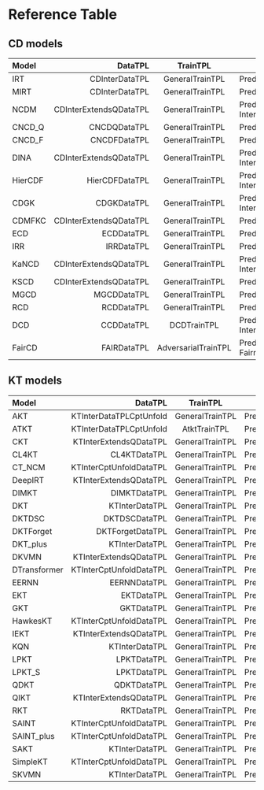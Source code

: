 # Reference Table

## CD models

| Model   |               DataTPL |    TrainTPL    | EvalTPL                                               |
| :------ | ---------------------: | :-------------: | ------------------------------------------------------ |
| IRT     |         CDInterDataTPL | GeneralTrainTPL | PredictionEvalTPL                            |
| MIRT    |         CDInterDataTPL | GeneralTrainTPL | PredictionEvalTPL                            |
| NCDM    | CDInterExtendsQDataTPL | GeneralTrainTPL | PredictionEvalTPL, InterpretabilityEvalTPL |
| CNCD_Q  |           CNCDQDataTPL | GeneralTrainTPL | PredictionEvalTPL                            |
| CNCD_F  |           CNCDFDataTPL | GeneralTrainTPL | PredictionEvalTPL                            |
| DINA    | CDInterExtendsQDataTPL | GeneralTrainTPL | PredictionEvalTPL, InterpretabilityEvalTPL |
| HierCDF |         HierCDFDataTPL | GeneralTrainTPL | PredictionEvalTPL, InterpretabilityEvalTPL |
| CDGK    |            CDGKDataTPL | GeneralTrainTPL | PredictionEvalTPL, InterpretabilityEvalTPL |
| CDMFKC  | CDInterExtendsQDataTPL | GeneralTrainTPL | PredictionEvalTPL                            |
| ECD     |             ECDDataTPL | GeneralTrainTPL | PredictionEvalTPL                            |
| IRR     |             IRRDataTPL | GeneralTrainTPL | PredictionEvalTPL                            |
| KaNCD   | CDInterExtendsQDataTPL | GeneralTrainTPL | PredictionEvalTPL, InterpretabilityEvalTPL |
| KSCD    | CDInterExtendsQDataTPL | GeneralTrainTPL | PredictionEvalTPL                            |
| MGCD    |            MGCDDataTPL | GeneralTrainTPL | PredictionEvalTPL                            |
| RCD     |             RCDDataTPL | GeneralTrainTPL | PredictionEvalTPL                            |
| DCD     |             CCDDataTPL | DCDTrainTPL | PredictionEvalTPL, InterpretabilityEvalTPL       |
| FairCD  |          FAIRDataTPL | AdversarialTrainTPL | PredictionEvalTPL, FairnessEvalTPL       |

## KT models

| Model        |                DataTPL |    TrainTPL    | EvalTPL                    |
| :----------- | ----------------------: | :-------------: | --------------------------- |
| AKT          | KTInterDataTPLCptUnfold | GeneralTrainTPL | PredictionEvalTPL |
| ATKT         | KTInterDataTPLCptUnfold |  AtktTrainTPL   | PredictionEvalTPL |
| CKT          |  KTInterExtendsQDataTPL | GeneralTrainTPL | PredictionEvalTPL |
| CL4KT        |            CL4KTDataTPL | GeneralTrainTPL | PredictionEvalTPL |
| CT_NCM       | KTInterCptUnfoldDataTPL | GeneralTrainTPL | PredictionEvalTPL |
| DeepIRT     |  KTInterExtendsQDataTPL | GeneralTrainTPL | PredictionEvalTPL |
| DIMKT        |            DIMKTDataTPL | GeneralTrainTPL | PredictionEvalTPL |
| DKT          |          KTInterDataTPL | GeneralTrainTPL | PredictionEvalTPL |
| DKTDSC      |           DKTDSCDataTPL | GeneralTrainTPL | PredictionEvalTPL |
| DKTForget   |        DKTForgetDataTPL | GeneralTrainTPL | PredictionEvalTPL |
| DKT_plus         |          KTInterDataTPL | GeneralTrainTPL | PredictionEvalTPL |
| DKVMN        |  KTInterExtendsQDataTPL | GeneralTrainTPL | PredictionEvalTPL |
| DTransformer | KTInterCptUnfoldDataTPL | GeneralTrainTPL | PredictionEvalTPL |
| EERNN        |            EERNNDataTPL | GeneralTrainTPL | PredictionEvalTPL |
| EKT          |            EKTDataTPL | GeneralTrainTPL | PredictionEvalTPL |
| GKT          |  GKTDataTPL | GeneralTrainTPL | PredictionEvalTPL |
| HawkesKT     | KTInterCptUnfoldDataTPL | GeneralTrainTPL | PredictionEvalTPL |
| IEKT         |  KTInterExtendsQDataTPL | GeneralTrainTPL | PredictionEvalTPL |
| KQN          |          KTInterDataTPL | GeneralTrainTPL | PredictionEvalTPL |
| LPKT         |             LPKTDataTPL | GeneralTrainTPL | PredictionEvalTPL |
| LPKT_S       |             LPKTDataTPL | GeneralTrainTPL | PredictionEvalTPL |
| QDKT         |             QDKTDataTPL | GeneralTrainTPL | PredictionEvalTPL |
| QIKT         |  KTInterExtendsQDataTPL | GeneralTrainTPL | PredictionEvalTPL |
| RKT          |              RKTDataTPL | GeneralTrainTPL | PredictionEvalTPL |
| SAINT        | KTInterCptUnfoldDataTPL | GeneralTrainTPL | PredictionEvalTPL |
| SAINT_plus       | KTInterCptUnfoldDataTPL | GeneralTrainTPL | PredictionEvalTPL |
| SAKT         |          KTInterDataTPL | GeneralTrainTPL | PredictionEvalTPL |
| SimpleKT     | KTInterCptUnfoldDataTPL | GeneralTrainTPL | PredictionEvalTPL |
| SKVMN        |          KTInterDataTPL | GeneralTrainTPL | PredictionEvalTPL |
